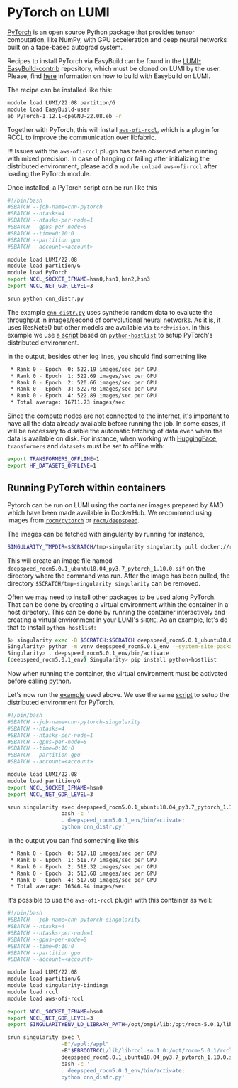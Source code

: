 # PyTorch on LUMI

[PyTorch](https://pytorch.org) is an open source Python package that provides tensor computation, like NumPy, with GPU acceleration and deep neural networks built on a tape-based autograd system.

Recipes to install PyTorch via EasyBuild can be found in the 
[LUMI-EasyBuild-contrib](https://github.com/Lumi-supercomputer/LUMI-EasyBuild-contrib/tree/main/easybuild/easyconfigs/p) repository,
which must be cloned on LUMI by the user. Please, find [here](https://docs.lumi-supercomputer.eu/software/installing/easybuild/) information on how to build with Easybuild on LUMI.

The recipe can be installed like this:
```bash
module load LUMI/22.08 partition/G
module load EasyBuild-user
eb PyTorch-1.12.1-cpeGNU-22.08.eb -r
```
Together with PyTorch, this will install [`aws-ofi-rccl`](https://github.com/ROCmSoftwarePlatform/aws-ofi-rccl), which is a plugin for RCCL to improve the communication over libfabric.

!!! Issues with the `aws-ofi-rccl` plugin has been observed when running with mixed precision. In case of hanging or failing after initializing the distributed environment, please add a `module unload aws-ofi-rccl` after loading the PyTorch module.

Once installed, a PyTorch script can be run like this
```bash
#!/bin/bash
#SBATCH --job-name=cnn-pytorch
#SBATCH --ntasks=4
#SBATCH --ntasks-per-node=1
#SBATCH --gpus-per-node=8
#SBATCH --time=0:10:0
#SBATCH --partition gpu
#SBATCH --account=<account>

module load LUMI/22.08
module load partition/G
module load PyTorch
export NCCL_SOCKET_IFNAME=hsn0,hsn1,hsn2,hsn3
export NCCL_NET_GDR_LEVEL=3

srun python cnn_distr.py
```
The example [`cnn_distr.py`](https://github.com/Lumi-supercomputer/ml-examples/edit/main/pytorch/ptdist/run-singularity.sh) uses synthetic random data to evaluate the throughput in images/second of convolutional neural networks.
As it is, it uses ResNet50 but other models are available via `torchvision`.
In this example we use [a script](https://github.com/Lumi-supercomputer/ml-examples/blob/main/pytorch/ptdist/pt_distr_env.py) based on [`python-hostlist`](https://www.nsc.liu.se/~kent/python-hostlist/) to setup PyTorch's distributed environment.

In the output, besides other log lines, you should find something like
```bash
 * Rank 0 - Epoch  0: 522.19 images/sec per GPU
 * Rank 0 - Epoch  1: 522.69 images/sec per GPU
 * Rank 0 - Epoch  2: 520.66 images/sec per GPU
 * Rank 0 - Epoch  3: 522.78 images/sec per GPU
 * Rank 0 - Epoch  4: 522.89 images/sec per GPU
 * Total average: 16711.73 images/sec
```

Since the compute nodes are not connected to the internet, it's important to have all the data already available before running the job. In some cases, it will be necessary to disable the automatic fetching of data even when the data is available on disk. For instance, when working with [HuggingFace](https://huggingface.co), `transformers` and `datasets` must be set to offline with:
```bash
export TRANSFORMERS_OFFLINE=1
export HF_DATASETS_OFFLINE=1
```

## Running PyTorch within containers

Pytorch can be run on LUMI using the container images prepared by AMD which have been made available in DockerHub.
We recommend using images from [`rocm/pytorch`](https://hub.docker.com/r/rocm/pytorch) or [`rocm/deepspeed`](https://hub.docker.com/r/rocm/deepspeed/tags).

The images can be fetched with singularity by running for instance,
```bash
SINGULARITY_TMPDIR=$SCRATCH/tmp-singularity singularity pull docker://rocm/deepspeed:rocm5.0.1_ubuntu18.04_py3.7_pytorch_1.10.0.sif
```
This will create an image file named `deepspeed_rocm5.0.1_ubuntu18.04_py3.7_pytorch_1.10.0.sif` on the directory where the command was run. After the image has been pulled, the directory `$SCRATCH/tmp-singularity singularity` can be removed.

Often we may need to install other packages to be used along PyTorch.
That can be done by creating a virtual environment within the container in a host directory.
This can be done by running the container interactively and creating a virtual environment in your LUMI's `$HOME`.
As an example, let's do that to install `python-hostlist`:
```bash
$> singularity exec -B $SCRATCH:$SCRATCH deepspeed_rocm5.0.1_ubuntu18.04_py3.7_pytorch_1.10.0.sif bash
Singularity> python -m venv deepspeed_rocm5.0.1_env --system-site-packages
Singularity> . deepspeed_rocm5.0.1_env/bin/activate
(deepspeed_rocm5.0.1_env) Singularity> pip install python-hostlist
```
Now when running the container, the virtual environment must be activated before calling python.

Let's now run the [example](https://github.com/Lumi-supercomputer/ml-examples/blob/main/pytorch/ptdist/cnn_distr.py) used above. We use the same [script](https://github.com/Lumi-supercomputer/ml-examples/blob/main/pytorch/ptdist/pt_distr_env.py) to setup the distributed environment for PyTorch.

```bash
#!/bin/bash
#SBATCH --job-name=cnn-pytorch-singularity
#SBATCH --ntasks=4
#SBATCH --ntasks-per-node=1
#SBATCH --gpus-per-node=8
#SBATCH --time=0:10:0
#SBATCH --partition gpu
#SBATCH --account=<account>

module load LUMI/22.08
module load partition/G
export NCCL_SOCKET_IFNAME=hsn0
export NCCL_NET_GDR_LEVEL=3

srun singularity exec deepspeed_rocm5.0.1_ubuntu18.04_py3.7_pytorch_1.10.0.sif \
                 bash -c '
                 . deepspeed_rocm5.0.1_env/bin/activate;
                 python cnn_distr.py'
```

In the output you can find something like this
```bash
 * Rank 0 - Epoch  0: 517.18 images/sec per GPU
 * Rank 0 - Epoch  1: 518.77 images/sec per GPU
 * Rank 0 - Epoch  2: 518.32 images/sec per GPU
 * Rank 0 - Epoch  3: 513.60 images/sec per GPU
 * Rank 0 - Epoch  4: 517.60 images/sec per GPU
 * Total average: 16546.94 images/sec
 ```

It's possible to use the `aws-ofi-rccl` plugin with this container as well:
```bash
#!/bin/bash
#SBATCH --job-name=cnn-pytorch-singularity
#SBATCH --ntasks=4
#SBATCH --ntasks-per-node=1
#SBATCH --gpus-per-node=8
#SBATCH --time=0:10:0
#SBATCH --partition gpu
#SBATCH --account=<account>

module load LUMI/22.08
module load partition/G
module load singularity-bindings
module load rccl
module load aws-ofi-rccl

export NCCL_SOCKET_IFNAME=hsn0
export NCCL_NET_GDR_LEVEL=3
export SINGULARITYENV_LD_LIBRARY_PATH=/opt/ompi/lib:/opt/rocm-5.0.1/lib:$EBROOTAWSMINOFIMINRCCL/lib:/opt/cray/xpmem/2.4.4-2.3_9.1__gff0e1d9.shasta/lib64:$SINGULARITYENV_LD_LIBRARY_PATH

srun singularity exec \
                 -B"/appl:/appl" 
                 -B"$EBROOTRCCL/lib/librccl.so.1.0:/opt/rocm-5.0.1/rccl/lib/librccl.so.1.0.50001" \
                 deepspeed_rocm5.0.1_ubuntu18.04_py3.7_pytorch_1.10.0.sif \
                 bash -c '
                 . deepspeed_rocm5.0.1_env/bin/activate;
                 python cnn_distr.py'
```
